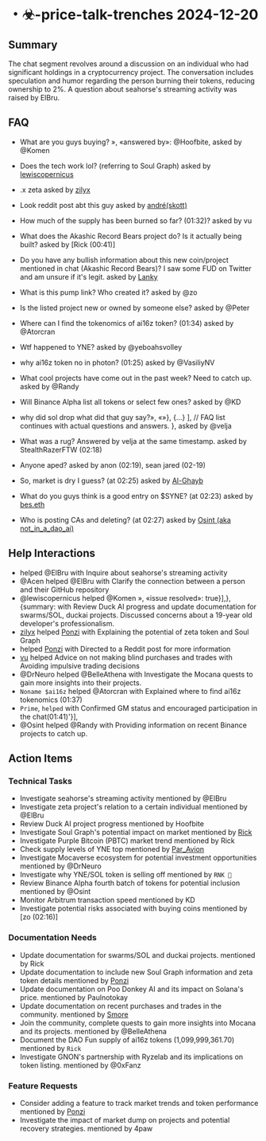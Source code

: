 # ・☣-price-talk-trenches 2024-12-20

## Summary
The chat segment revolves around a discussion on an individual who had significant holdings in a cryptocurrency project. The conversation includes speculation and humor regarding the person burning their tokens, reducing ownership to 2%. A question about seahorse's streaming activity was raised by ElBru.

## FAQ
- What are you guys buying? », «answered by»: @Hoofbite,  asked by @Komen
- Does the tech work lol? (referring to Soul Graph) asked by [lewiscopernicus](https://discordapp.com/users/@me)
- .x zeta asked by [zilyx](https://discordapp.com/users/@me)
- Look reddit post abt this guy asked by [andré(skott)](https://discordapp.com/users/@me)
- How much of the supply has been burned so far? (01:32)? asked by vu
- What does the Akashic Record Bears project do? Is it actually being built? asked by [Rick (00:41)]
- Do you have any bullish information about this new coin/project mentioned in chat (Akashic Record Bears)? I saw some FUD on Twitter and am unsure if it's legit. asked by [Lanky](00:40)
- What is this pump link? Who created it? asked by @zo
- Is the listed project new or owned by someone else? asked by @Peter
- Where can I find the tokenomics of ai16z token? (01:34) asked by @Atorcran
- Wtf happened to YNE? asked by @yeboahsvolley
- why ai16z token no in photon? (01:25) asked by @VasiliyNV
- What cool projects have come out in the past week? Need to catch up. asked by @Randy
- Will Binance Alpha list all tokens or select few ones? asked by @KD
- why did sol drop what did that guy say?», «»}, {...} ], // FAQ list continues with actual questions and answers. },  asked by @velja
- What was a rug?
Answered by velja at the same timestamp. asked by StealthRazerFTW (02:18)
- Anyone aped? asked by anon (02:19), sean jared (02-19)

- So, market is dry I guess?
(at 02:25) asked by [Al-Ghayb](https://discordapp.com/users/@614307556149271283)
- What do you guys think is a good entry on $SYNE?
(at 02:23) asked by [bes.eth](https://discordapp.com/users/@612497385079928718)
- Who is posting CAs and deleting?
(at 02:27) asked by [Osint (aka not_in_a_dao_ai)](https://discordapp.com/users/@615947864869934878)

## Help Interactions
-  helped @ElBru with Inquire about seahorse's streaming activity
- @Acen helped @ElBru with Clarify the connection between a person and their GitHub repository
- @lewiscopernicus helped @Komen », «issue resolved»: true}],}, {summary: with Review Duck AI progress and update documentation for swarms/SOL, duckai projects. Discussed concerns about a 19-year old developer's professionalism.
- [zilyx](https://discordapp.com/users/@me) helped [Ponzi](https://discordapp.com/users/@queenofpumpingirons) with Explaining the potential of zeta token and Soul Graph
-  helped [Ponzi](https://discordapp.com/users/@queenofpumpingirons) with Directed to a Reddit post for more information
- [vu](00:41) helped Advice on not making blind purchases and trades with Avoiding impulsive trading decisions
- @DrNeuro helped @BelleAthena with Investigate the Mocana quests to gain more insights into their projects.
- `Noname $ai16z` helped @Atorcran with Explained where to find ai16z tokenomics (01:37)
- `Prime`, ` helped ` with Confirmed GM status and encouraged participation in the chat(01:41)'}],   
- @Osint helped @Randy with Providing information on recent Binance projects to catch up.

## Action Items

### Technical Tasks
- Investigate seahorse's streaming activity mentioned by @ElBru
- Investigate zeta project's relation to a certain individual mentioned by @ElBru
- Review Duck AI project progress mentioned by Hoofbite
- Investigate Soul Graph's potential impact on market mentioned by [Rick](https://discordapp.com/users/@me)
- Investigate Purple Bitcoin (PBTC) market trend mentioned by Rick
- Check supply levels of YNE top mentioned by [Par_Avion](00:31)
- Investigate Mocaverse ecosystem for potential investment opportunities mentioned by @DrNeuro
- Investigate why YNE/SOL token is selling off mentioned by `RNK 🪽`
- Review Binance Alpha fourth batch of tokens for potential inclusion mentioned by @Osint
- Monitor Arbitrum transaction speed mentioned by KD
- Investigate potential risks associated with buying coins mentioned by [zo (02:16)]

### Documentation Needs
- Update documentation for swarms/SOL and duckai projects. mentioned by Rick
- Update documentation to include new Soul Graph information and zeta token details mentioned by [Ponzi](https://discordapp.com/users/@me)
- Update documentation on Poo Donkey AI and its impact on Solana's price. mentioned by Paulnotokay
- Update documentation on recent purchases and trades in the community. mentioned by [Smore](00:32)
- Join the community, complete quests to gain more insights into Mocana and its projects. mentioned by @BelleAthena
- Document the DAO Fun supply of ai16z tokens (1,099,999,361.70) mentioned by `Rick`
- Investigate GNON's partnership with Ryzelab and its implications on token listing. mentioned by @0xFanz

### Feature Requests
- Consider adding a feature to track market trends and token performance mentioned by [Ponzi](https://discordapp.com/users/@me)
- Investigate the impact of market dump on projects and potential recovery strategies. mentioned by 4paw